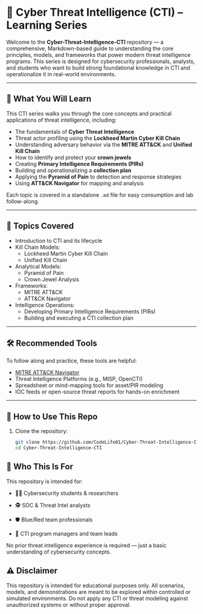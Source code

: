 # 🧠 Cyber Threat Intelligence (CTI) – Learning Series

Welcome to the **Cyber-Threat-Intelligence-CTI** repository — a comprehensive, Markdown-based guide to understanding the core principles, models, and frameworks that power modern threat intelligence programs. This series is designed for cybersecurity professionals, analysts, and students who want to build strong foundational knowledge in CTI and operationalize it in real-world environments.

---

## 🎯 What You Will Learn

This CTI series walks you through the core concepts and practical applications of threat intelligence, including:

- The fundamentals of **Cyber Threat Intelligence**
- Threat actor profiling using the **Lockheed Martin Cyber Kill Chain**
- Understanding adversary behavior via the **MITRE ATT&CK** and **Unified Kill Chain**
- How to identify and protect your **crown jewels**
- Creating **Primary Intelligence Requirements (PIRs)**
- Building and operationalizing a **collection plan**
- Applying the **Pyramid of Pain** to detection and response strategies
- Using **ATT&CK Navigator** for mapping and analysis

Each topic is covered in a standalone `.md` file for easy consumption and lab follow-along.

---

## 🧩 Topics Covered

- Introduction to CTI and its lifecycle
- Kill Chain Models:
  - Lockheed Martin Cyber Kill Chain
  - Unified Kill Chain
- Analytical Models:
  - Pyramid of Pain
  - Crown Jewel Analysis
- Frameworks:
  - MITRE ATT&CK
  - ATT&CK Navigator
- Intelligence Operations:
  - Developing Primary Intelligence Requirements (PIRs)
  - Building and executing a CTI collection plan

---

## 🛠 Recommended Tools

To follow along and practice, these tools are helpful:

- [MITRE ATT&CK Navigator](https://mitre-attack.github.io/attack-navigator/)
- Threat Intelligence Platforms (e.g., MISP, OpenCTI)
- Spreadsheet or mind-mapping tools for asset/PIR modeling
- IOC feeds or open-source threat reports for hands-on enrichment

---

## 🚀 How to Use This Repo

1. Clone the repository:
   ```bash
   git clone https://github.com/CodeLife01/Cyber-Threat-Intelligence-CTI.git
   cd Cyber-Threat-Intelligence-CTI

## 👤 Who This Is For

 This repository is intended for:

 - 🧑‍🎓 Cybersecurity students & researchers

 - 🕵️ SOC & Threat Intel analysts

 - 🛡️ Blue/Red team professionals

 - 🧭 CTI program managers and team leads

 No prior threat intelligence experience is required — just a basic understanding of cybersecurity concepts.

## ⚠️ Disclaimer

 This repository is intended for educational purposes only.
 All scenarios, models, and demonstrations are meant to be explored within controlled or simulated environments.
 Do not apply any CTI or threat modeling against unauthorized systems or without proper approval.